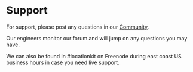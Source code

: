 <h1>Support</h1>

For support, please post any questions in our [Community](https://community.socialradar.com).

Our engineers monitor our forum and will jump on any questions you may have.

We can also be found in #locationkit on Freenode during east coast US business hours in case you need live support.
